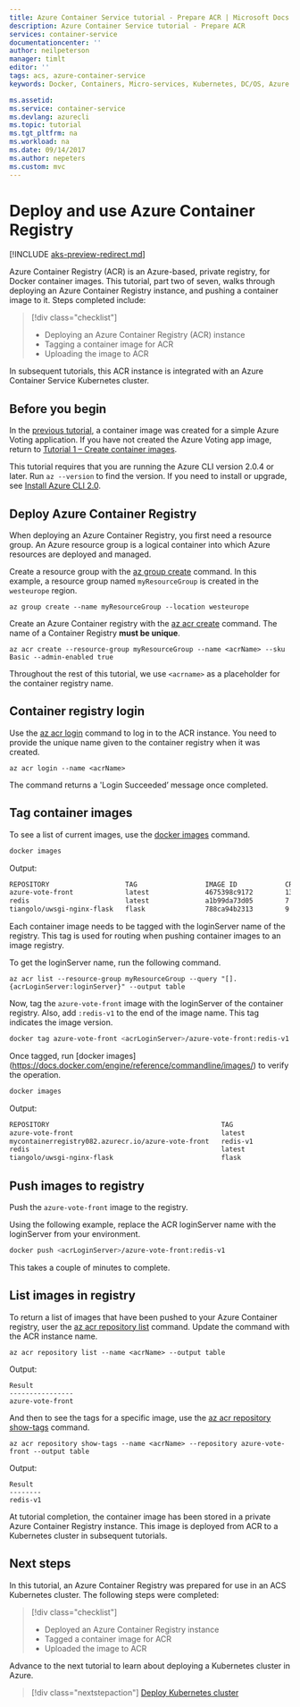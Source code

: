 ```yaml
---
title: Azure Container Service tutorial - Prepare ACR | Microsoft Docs
description: Azure Container Service tutorial - Prepare ACR
services: container-service
documentationcenter: ''
author: neilpeterson
manager: timlt
editor: ''
tags: acs, azure-container-service
keywords: Docker, Containers, Micro-services, Kubernetes, DC/OS, Azure

ms.assetid: 
ms.service: container-service
ms.devlang: azurecli
ms.topic: tutorial
ms.tgt_pltfrm: na
ms.workload: na
ms.date: 09/14/2017
ms.author: nepeters
ms.custom: mvc
---
```


# Deploy and use Azure Container Registry

[!INCLUDE [aks-preview-redirect.md](../../../includes/aks-preview-redirect.md)]

Azure Container Registry (ACR) is an Azure-based, private registry, for Docker container images. This tutorial, part two of seven, walks through deploying an Azure Container Registry instance, and pushing a container image to it. Steps completed include:

> [!div class="checklist"]
> * Deploying an Azure Container Registry (ACR) instance
> * Tagging a container image for ACR
> * Uploading the image to ACR

In subsequent tutorials, this ACR instance is integrated with an Azure Container Service Kubernetes cluster. 

## Before you begin

In the [previous tutorial](./container-service-tutorial-kubernetes-prepare-app.md), a container image was created for a simple Azure Voting application. If you have not created the Azure Voting app image, return to [Tutorial 1 – Create container images](./container-service-tutorial-kubernetes-prepare-app.md).

This tutorial requires that you are running the Azure CLI version 2.0.4 or later. Run `az --version` to find the version. If you need to install or upgrade, see [Install Azure CLI 2.0]( /cli/azure/install-azure-cli). 

## Deploy Azure Container Registry

When deploying an Azure Container Registry, you first need a resource group. An Azure resource group is a logical container into which Azure resources are deployed and managed.

Create a resource group with the [az group create](/cli/azure/group#create) command. In this example, a resource group named `myResourceGroup` is created in the `westeurope` region.

```azurecli
az group create --name myResourceGroup --location westeurope
```

Create an Azure Container registry with the [az acr create](/cli/azure/acr#create) command. The name of a Container Registry **must be unique**.

```azurecli
az acr create --resource-group myResourceGroup --name <acrName> --sku Basic --admin-enabled true
```

Throughout the rest of this tutorial, we use `<acrname>` as a placeholder for the container registry name.

## Container registry login

Use the [az acr login](https://docs.microsoft.com/en-us/cli/azure/acr#az_acr_login) command to log in to the ACR instance. You need to provide the unique name given to the container registry when it was created.

```azurecli
az acr login --name <acrName>
```

The command returns a 'Login Succeeded’ message once completed.

## Tag container images

To see a list of current images, use the [docker images](https://docs.docker.com/engine/reference/commandline/images/) command.

```bash
docker images
```

Output:

```bash
REPOSITORY                   TAG                 IMAGE ID            CREATED             SIZE
azure-vote-front             latest              4675398c9172        13 minutes ago      694MB
redis                        latest              a1b99da73d05        7 days ago          106MB
tiangolo/uwsgi-nginx-flask   flask               788ca94b2313        9 months ago        694MB
```

Each container image needs to be tagged with the loginServer name of the registry. This tag is used for routing when pushing container images to an image registry.

To get the loginServer name, run the following command.

```azurecli
az acr list --resource-group myResourceGroup --query "[].{acrLoginServer:loginServer}" --output table
```

Now, tag the `azure-vote-front` image with the loginServer of the container registry. Also, add `:redis-v1` to the end of the image name. This tag indicates the image version.

```bash
docker tag azure-vote-front <acrLoginServer>/azure-vote-front:redis-v1
```

Once tagged, run [docker images] (https://docs.docker.com/engine/reference/commandline/images/) to verify the operation.

```bash
docker images
```

Output:

```bash
REPOSITORY                                           TAG                 IMAGE ID            CREATED             SIZE
azure-vote-front                                     latest              eaf2b9c57e5e        8 minutes ago       716 MB
mycontainerregistry082.azurecr.io/azure-vote-front   redis-v1            eaf2b9c57e5e        8 minutes ago       716 MB
redis                                                latest              a1b99da73d05        7 days ago          106MB
tiangolo/uwsgi-nginx-flask                           flask               788ca94b2313        8 months ago        694 MB
```

## Push images to registry

Push the `azure-vote-front` image to the registry. 

Using the following example, replace the ACR loginServer name with the loginServer from your environment.

```bash
docker push <acrLoginServer>/azure-vote-front:redis-v1
```

This takes a couple of minutes to complete.

## List images in registry

To return a list of images that have been pushed to your Azure Container registry, user the [az acr repository list](/cli/azure/acr/repository#list) command. Update the command with the ACR instance name.

```azurecli
az acr repository list --name <acrName> --output table
```

Output:

```azurecli
Result
----------------
azure-vote-front
```

And then to see the tags for a specific image, use the [az acr repository show-tags](/cli/azure/acr/repository#show-tags) command.

```azurecli
az acr repository show-tags --name <acrName> --repository azure-vote-front --output table
```

Output:

```azurecli
Result
--------
redis-v1
```

At tutorial completion, the container image has been stored in a private Azure Container Registry instance. This image is deployed from ACR to a Kubernetes cluster in subsequent tutorials.

## Next steps

In this tutorial, an Azure Container Registry was prepared for use in an ACS Kubernetes cluster. The following steps were completed:

> [!div class="checklist"]
> * Deployed an Azure Container Registry instance
> * Tagged a container image for ACR
> * Uploaded the image to ACR

Advance to the next tutorial to learn about deploying a Kubernetes cluster in Azure.

> [!div class="nextstepaction"]
> [Deploy Kubernetes cluster](./container-service-tutorial-kubernetes-deploy-cluster.md)